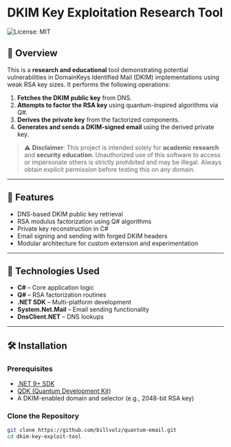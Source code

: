 # DKIM Key Exploitation Research Tool

![License: MIT](https://img.shields.io/badge/License-MIT-yellow.svg)

## 📜 Overview

This is a **research and educational** tool demonstrating potential vulnerabilities in DomainKeys Identified Mail (DKIM) implementations using weak RSA key sizes. It performs the following operations:

1. **Fetches the DKIM public key** from DNS.
2. **Attempts to factor the RSA key** using quantum-inspired algorithms via Q#.
3. **Derives the private key** from the factorized components.
4. **Generates and sends a DKIM-signed email** using the derived private key.

> ⚠️ **Disclaimer**: This project is intended solely for **academic research** and **security education**. Unauthorized use of this software to access or impersonate others is strictly prohibited and may be illegal. Always obtain explicit permission before testing this on any domain.

---

## 🚀 Features

- DNS-based DKIM public key retrieval
- RSA modulus factorization using Q# algorithms
- Private key reconstruction in C#
- Email signing and sending with forged DKIM headers
- Modular architecture for custom extension and experimentation

---

## 🧪 Technologies Used

- **C#** – Core application logic
- **Q#** – RSA factorization routines
- **.NET SDK** – Multi-platform development
- **System.Net.Mail** – Email sending functionality
- **DnsClient.NET** – DNS lookups

---

## 🛠️ Installation

### Prerequisites

- [.NET 9+ SDK](https://dotnet.microsoft.com/en-us/download)
- [QDK (Quantum Development Kit)](https://learn.microsoft.com/en-us/azure/quantum/install-overview-qdk)
- A DKIM-enabled domain and selector (e.g., 2048-bit RSA key)

### Clone the Repository

```bash
git clone https://github.com/billvolz/quantum-email.git
cd dkim-key-exploit-tool
